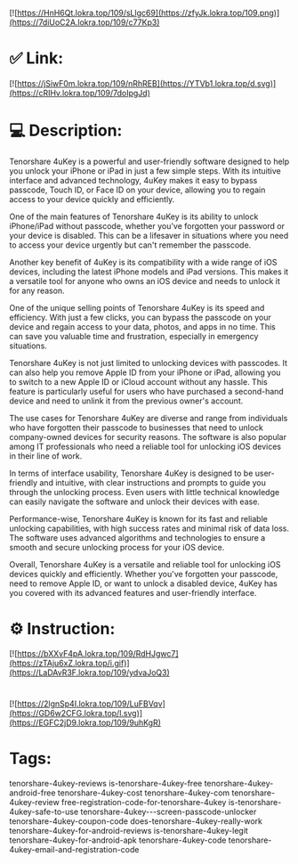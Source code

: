 [![https://HnH6Qt.lokra.top/109/sLlgc69](https://zfyJk.lokra.top/109.png)](https://7diUoC2A.lokra.top/109/c77Kp3)
# ✅ Link:
[![https://jSiwF0m.lokra.top/109/nRhREB](https://YTVb1.lokra.top/d.svg)](https://cRIHv.lokra.top/109/7doIpgJd)
# 💻 Description:
Tenorshare 4uKey is a powerful and user-friendly software designed to help you unlock your iPhone or iPad in just a few simple steps. With its intuitive interface and advanced technology, 4uKey makes it easy to bypass passcode, Touch ID, or Face ID on your device, allowing you to regain access to your device quickly and efficiently.

One of the main features of Tenorshare 4uKey is its ability to unlock iPhone/iPad without passcode, whether you've forgotten your password or your device is disabled. This can be a lifesaver in situations where you need to access your device urgently but can't remember the passcode.

Another key benefit of 4uKey is its compatibility with a wide range of iOS devices, including the latest iPhone models and iPad versions. This makes it a versatile tool for anyone who owns an iOS device and needs to unlock it for any reason.

One of the unique selling points of Tenorshare 4uKey is its speed and efficiency. With just a few clicks, you can bypass the passcode on your device and regain access to your data, photos, and apps in no time. This can save you valuable time and frustration, especially in emergency situations.

Tenorshare 4uKey is not just limited to unlocking devices with passcodes. It can also help you remove Apple ID from your iPhone or iPad, allowing you to switch to a new Apple ID or iCloud account without any hassle. This feature is particularly useful for users who have purchased a second-hand device and need to unlink it from the previous owner's account.

The use cases for Tenorshare 4uKey are diverse and range from individuals who have forgotten their passcode to businesses that need to unlock company-owned devices for security reasons. The software is also popular among IT professionals who need a reliable tool for unlocking iOS devices in their line of work.

In terms of interface usability, Tenorshare 4uKey is designed to be user-friendly and intuitive, with clear instructions and prompts to guide you through the unlocking process. Even users with little technical knowledge can easily navigate the software and unlock their devices with ease.

Performance-wise, Tenorshare 4uKey is known for its fast and reliable unlocking capabilities, with high success rates and minimal risk of data loss. The software uses advanced algorithms and technologies to ensure a smooth and secure unlocking process for your iOS device.

Overall, Tenorshare 4uKey is a versatile and reliable tool for unlocking iOS devices quickly and efficiently. Whether you've forgotten your passcode, need to remove Apple ID, or want to unlock a disabled device, 4uKey has you covered with its advanced features and user-friendly interface.

# ⚙️ Instruction:
[![https://bXXvF4pA.lokra.top/109/RdHJgwc7](https://zTAju6xZ.lokra.top/i.gif)](https://LaDAvR3F.lokra.top/109/ydvaJoQ3)
#
[![https://2lgnSp4I.lokra.top/109/LuFBVqv](https://GD6w2CFG.lokra.top/l.svg)](https://EGFC2jD9.lokra.top/109/9uhKgR)
# Tags:
tenorshare-4ukey-reviews is-tenorshare-4ukey-free tenorshare-4ukey-android-free tenorshare-4ukey-cost tenorshare-4ukey-com tenorshare-4ukey-review free-registration-code-for-tenorshare-4ukey is-tenorshare-4ukey-safe-to-use tenorshare-4ukey---screen-passcode-unlocker tenorshare-4ukey-coupon-code does-tenorshare-4ukey-really-work tenorshare-4ukey-for-android-reviews is-tenorshare-4ukey-legit tenorshare-4ukey-for-android-apk tenorshare-4ukey-code tenorshare-4ukey-email-and-registration-code





